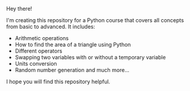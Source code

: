 
Hey there!

I'm creating this repository for a Python course that covers all concepts from basic to advanced. It includes:

- Arithmetic operations
- How to find the area of a triangle using Python
- Different operators
- Swapping two variables with or without a temporary variable
- Units conversion
- Random number generation
and much more...

I hope you will find this repository helpful.

